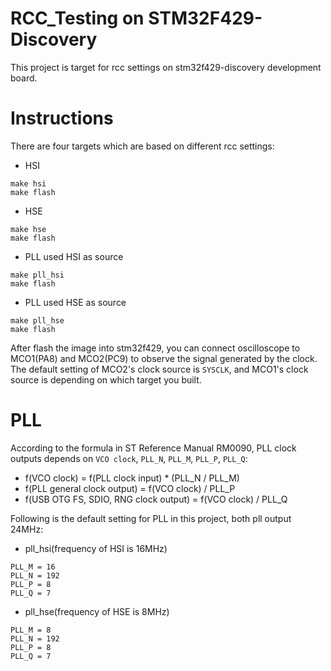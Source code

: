 RCC_Testing on STM32F429-Discovery
==================================
This project is target for rcc settings on stm32f429-discovery development board.

Instructions
============
There are four targets which are based on different rcc settings:
* HSI
```
make hsi
make flash
```
* HSE
```
make hse
make flash
```
* PLL used HSI as source
```
make pll_hsi
make flash
```
* PLL used HSE as source
```
make pll_hse
make flash
```

After flash the image into stm32f429, you can connect oscilloscope to MCO1(PA8) and MCO2(PC9) to observe the signal 
generated by the clock. The default setting of MCO2's clock source is `SYSCLK`, and MCO1's clock source is depending on 
which target you built.

PLL
===
According to the formula in ST Reference Manual RM0090, PLL clock outputs depends on `VCO clock`, `PLL_N`, `PLL_M`, `PLL_P`, `PLL_Q`:
* f(VCO clock) = f(PLL clock input) * (PLL_N / PLL_M)
* f(PLL general clock output) = f(VCO clock) / PLL_P
* f(USB OTG FS, SDIO, RNG clock output) = f(VCO clock) / PLL_Q

Following is the default setting for PLL in this project, both pll output 24MHz:
* pll_hsi(frequency of HSI is 16MHz)
```
PLL_M = 16
PLL_N = 192
PLL_P = 8
PLL_Q = 7
```
* pll_hse(frequency of HSE is 8MHz)
```
PLL_M = 8
PLL_N = 192
PLL_P = 8
PLL_Q = 7
```
